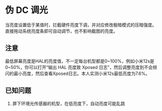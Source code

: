 # 伪 DC 调光
当亮度设置低于某值时，拦截硬件亮度下调，并对应修改极暗模式的压暗强度。  
直接拖动系统亮度条即可自动调节，也不影响截图的亮度。
## 注意
最低屏幕亮度是HAL的亮度值，不一定每台机型都是0\~100%，例如小米12s是0\~50%，你可以打开“输出 HAL 亮度致 Xposed 日志”，然后调整亮度到不会频闪的最小亮度，然后查看Xposed日志。本人实测小米12s最低亮度为7.6%。
## 已知问题
1. 屏下环境光传感器的机型，在低亮度下，自动亮度可能乱跳